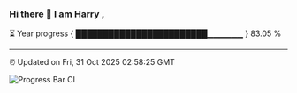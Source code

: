 ### Hi there 👋 I am Harry , 

⏳ Year progress { ████████████████████████▁▁▁▁▁▁ } 83.05 %

---

⏰ Updated on Fri, 31 Oct 2025 02:58:25 GMT

![Progress Bar CI](https://github.com/duykhang68/duykhang68/workflows/Progress%20Bar%20CI/badge.svg)
